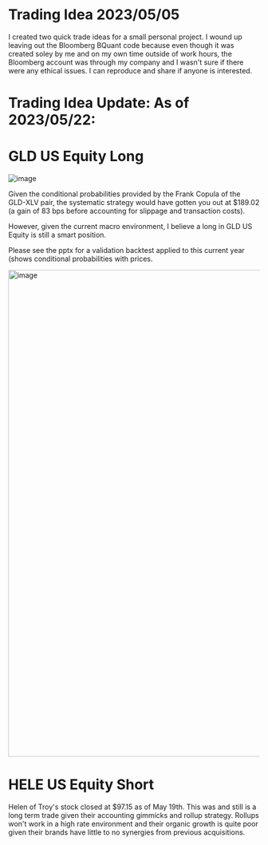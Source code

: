 # Trading Idea 2023/05/05
I created two quick trade ideas for a small personal project. I wound up leaving out the Bloomberg BQuant code because even though it was created soley by me and on my own time outside of work hours, the Bloomberg account was through my company and I wasn't sure if there were any ethical issues. I can reproduce and share if anyone is interested.

# Trading Idea Update: As of 2023/05/22:
# GLD US Equity Long

![image](https://github.com/RyanFineganTradingProjects/Trading-Ideas-2023-05-05/assets/134295477/3401621f-511c-4109-a028-6e41de8c0459)

Given the conditional probabilities provided by the Frank Copula of the GLD-XLV pair, the systematic strategy would have gotten you out at $189.02 (a gain of 83 bps before accounting for slippage and transaction costs).

However, given the current macro environment, I believe a long in GLD US Equity is still a smart position.

Please see the pptx for a validation backtest applied to this current year (shows conditional probabilities with prices. 

<img width="976" alt="image" src="https://github.com/RyanFineganTradingProjects/Trading-Ideas-2023-05-05/assets/134295477/66d194cc-925d-4c84-b6cd-c55a93e48850">


# HELE US Equity Short
Helen of Troy's stock closed at $97.15 as of May 19th. This was and still is a long term trade given their accounting gimmicks and rollup strategy. Rollups won't work in a high rate environment and their organic growth is quite poor given their brands have little to no synergies from previous acquisitions. 
